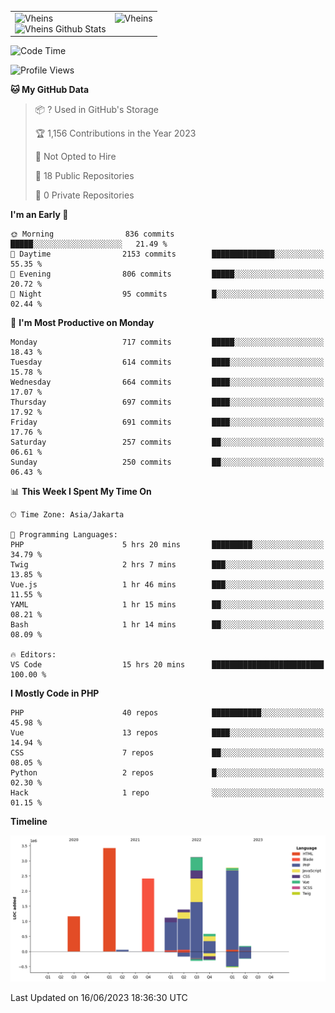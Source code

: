<table>
  <tr>
    <td valign="top">
      <img src="https://github-readme-streak-stats.herokuapp.com/?user=Vheins&" alt="Vheins" /><br/>
      <img src="https://github-readme-stats.vercel.app/api?username=vheins&count_private=true&show_icons=true" alt="Vheins Github Stats">
    </td>
    <td valign="top">
      <img src="https://github-readme-stats.vercel.app/api/top-langs/?username=Vheins&count_private=true" alt="Vheins" /><br/>
    </td>
  </tr>
</table>

<!--START_SECTION:waka-->
![Code Time](http://img.shields.io/badge/Code%20Time-289%20hrs%2031%20mins-blue)

![Profile Views](http://img.shields.io/badge/Profile%20Views-0-blue)

**🐱 My GitHub Data** 

> 📦 ? Used in GitHub's Storage 
 > 
> 🏆 1,156 Contributions in the Year 2023
 > 
> 🚫 Not Opted to Hire
 > 
> 📜 18 Public Repositories 
 > 
> 🔑 0 Private Repositories 
 > 
**I'm an Early 🐤** 

```text
🌞 Morning                836 commits         █████░░░░░░░░░░░░░░░░░░░░   21.49 % 
🌆 Daytime                2153 commits        ██████████████░░░░░░░░░░░   55.35 % 
🌃 Evening                806 commits         █████░░░░░░░░░░░░░░░░░░░░   20.72 % 
🌙 Night                  95 commits          █░░░░░░░░░░░░░░░░░░░░░░░░   02.44 % 
```
📅 **I'm Most Productive on Monday** 

```text
Monday                   717 commits         █████░░░░░░░░░░░░░░░░░░░░   18.43 % 
Tuesday                  614 commits         ████░░░░░░░░░░░░░░░░░░░░░   15.78 % 
Wednesday                664 commits         ████░░░░░░░░░░░░░░░░░░░░░   17.07 % 
Thursday                 697 commits         ████░░░░░░░░░░░░░░░░░░░░░   17.92 % 
Friday                   691 commits         ████░░░░░░░░░░░░░░░░░░░░░   17.76 % 
Saturday                 257 commits         ██░░░░░░░░░░░░░░░░░░░░░░░   06.61 % 
Sunday                   250 commits         ██░░░░░░░░░░░░░░░░░░░░░░░   06.43 % 
```


📊 **This Week I Spent My Time On** 

```text
🕑︎ Time Zone: Asia/Jakarta

💬 Programming Languages: 
PHP                      5 hrs 20 mins       █████████░░░░░░░░░░░░░░░░   34.79 % 
Twig                     2 hrs 7 mins        ███░░░░░░░░░░░░░░░░░░░░░░   13.85 % 
Vue.js                   1 hr 46 mins        ███░░░░░░░░░░░░░░░░░░░░░░   11.55 % 
YAML                     1 hr 15 mins        ██░░░░░░░░░░░░░░░░░░░░░░░   08.21 % 
Bash                     1 hr 14 mins        ██░░░░░░░░░░░░░░░░░░░░░░░   08.09 % 

🔥 Editors: 
VS Code                  15 hrs 20 mins      █████████████████████████   100.00 % 
```

**I Mostly Code in PHP** 

```text
PHP                      40 repos            ███████████░░░░░░░░░░░░░░   45.98 % 
Vue                      13 repos            ████░░░░░░░░░░░░░░░░░░░░░   14.94 % 
CSS                      7 repos             ██░░░░░░░░░░░░░░░░░░░░░░░   08.05 % 
Python                   2 repos             █░░░░░░░░░░░░░░░░░░░░░░░░   02.30 % 
Hack                     1 repo              ░░░░░░░░░░░░░░░░░░░░░░░░░   01.15 % 
```



**Timeline**

![Lines of Code chart](https://raw.githubusercontent.com/vheins/vheins/main/assets/bar_graph.png)


 Last Updated on 16/06/2023 18:36:30 UTC
<!--END_SECTION:waka-->
